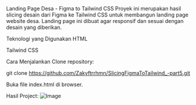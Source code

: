 Landing Page Desa - Figma to Tailwind CSS
Proyek ini merupakan hasil slicing desain dari Figma ke Tailwind CSS untuk membangun landing page website desa. Landing page ini dibuat agar responsif dan sesuai dengan desain yang diberikan.

Teknologi yang Digunakan
HTML

Tailwind CSS

Cara Menjalankan
Clone repository:

git clone https://github.com/Zakyftrrhmn/SlicingFigmaToTailwind_-part5.git

Buka file index.html di browser.

Hasil Project:
![Image](https://github.com/user-attachments/assets/8abbaaee-f2f5-47cb-955d-da4d44091ae7)
